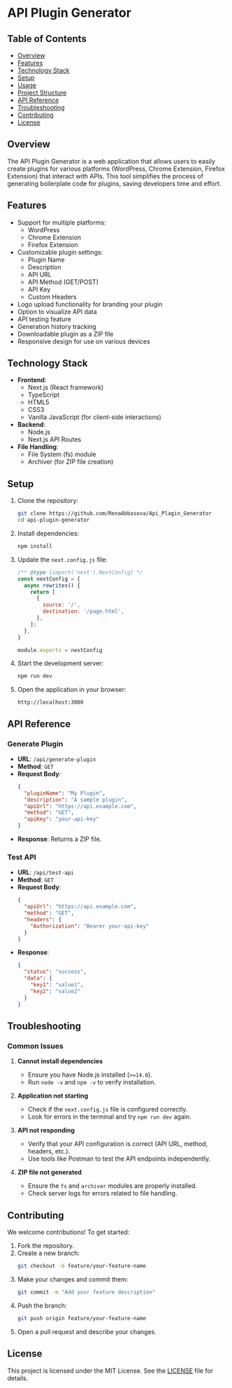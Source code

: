 # API Plugin Generator

## Table of Contents
- [Overview](#overview)
- [Features](#features)
- [Technology Stack](#technology-stack)
- [Setup](#setup)
- [Usage](#usage)
- [Project Structure](#project-structure)
- [API Reference](#api-reference)
- [Troubleshooting](#troubleshooting)
- [Contributing](#contributing)
- [License](#license)

## Overview

The API Plugin Generator is a web application that allows users to easily create plugins for various platforms (WordPress, Chrome Extension, Firefox Extension) that interact with APIs. This tool simplifies the process of generating boilerplate code for plugins, saving developers time and effort.

## Features

- Support for multiple platforms:
  - WordPress
  - Chrome Extension
  - Firefox Extension
- Customizable plugin settings:
  - Plugin Name
  - Description
  - API URL
  - API Method (GET/POST)
  - API Key
  - Custom Headers
- Logo upload functionality for branding your plugin
- Option to visualize API data
- API testing feature
- Generation history tracking
- Downloadable plugin as a ZIP file
- Responsive design for use on various devices

## Technology Stack

- **Frontend**:
  - Next.js (React framework)
  - TypeScript
  - HTML5
  - CSS3
  - Vanilla JavaScript (for client-side interactions)
- **Backend**:
  - Node.js
  - Next.js API Routes
- **File Handling**:
  - File System (fs) module
  - Archiver (for ZIP file creation)

## Setup

1. Clone the repository:
   ```bash
   git clone https://github.com/RenaAbbasova/Api_Plagin_Generator
   cd api-plugin-generator
   ```

2. Install dependencies:
   ```bash
   npm install
   ```

3. Update the `next.config.js` file:
   ```javascript
   /** @type {import('next').NextConfig} */
   const nextConfig = {
     async rewrites() {
       return [
         {
           source: '/',
           destination: '/page.html',
         },
       ];
     },
   }

   module.exports = nextConfig
   ```

4. Start the development server:
   ```bash
   npm run dev
   ```

5. Open the application in your browser:
   ```
   http://localhost:3000
   ```

## API Reference

### Generate Plugin
- **URL**: `/api/generate-plugin`
- **Method**: `GET`
- **Request Body**:
  ```json
  {
    "pluginName": "My Plugin",
    "description": "A sample plugin",
    "apiUrl": "https://api.example.com",
    "method": "GET",
    "apiKey": "your-api-key"
  }
  ```
- **Response**: Returns a ZIP file.

### Test API
- **URL**: `/api/test-api`
- **Method**: `GET`
- **Request Body**:
  ```json
  {
    "apiUrl": "https://api.example.com",
    "method": "GET",
    "headers": {
      "Authorization": "Bearer your-api-key"
    }
  }
  ```
- **Response**:
  ```json
  {
    "status": "success",
    "data": {
      "key1": "value1",
      "key2": "value2"
    }
  }
  ```

## Troubleshooting

### Common Issues
1. **Cannot install dependencies**
   - Ensure you have Node.js installed (`>=14.0`).
   - Run `node -v` and `npm -v` to verify installation.

2. **Application not starting**
   - Check if the `next.config.js` file is configured correctly.
   - Look for errors in the terminal and try `npm run dev` again.

3. **API not responding**
   - Verify that your API configuration is correct (API URL, method, headers, etc.).
   - Use tools like Postman to test the API endpoints independently.

4. **ZIP file not generated**
   - Ensure the `fs` and `archiver` modules are properly installed.
   - Check server logs for errors related to file handling.

## Contributing

We welcome contributions! To get started:

1. Fork the repository.
2. Create a new branch:
   ```bash
   git checkout -b feature/your-feature-name
   ```
3. Make your changes and commit them:
   ```bash
   git commit -m "Add your feature description"
   ```
4. Push the branch:
   ```bash
   git push origin feature/your-feature-name
   ```
5. Open a pull request and describe your changes.

## License

This project is licensed under the MIT License. See the [LICENSE](./LICENSE) file for details.


